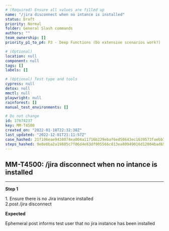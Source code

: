 ```yaml
---
# (Required) Ensure all values are filled up
name: "/jira disconnect when no intance is installed"
status: Draft
priority: Normal
folder: General Slash commands
authors: ""
team_ownership: []
priority_p1_to_p4: P3 - Deep Functions (Do extensive scenarios work?)

# (Optional)
location: null
component: null
tags: []
labels: []

# (Optional) Test type and tools
cypress: null
detox: null
mmctl: null
playwright: null
rainforest: []
manual_test_environments: []

# Do not change
id: 17674237
key: MM-T4500
created_on: "2022-01-18T22:32:38Z"
last_updated: "2022-12-01T21:11:57Z"
case_hashed: 21f106eae9438074ea004a11716b229ebaf6ed50643ec1639573faebb7701ec70dce27e52c85183c5fbe70f3f2bfe62e
steps_hashed: 9e8e0ba2a19885c7f06d4e83df905566c813ea80949016d12004bad65d5f9da15d0e4fedc3ecb6a494946a66765050a6
---
```


<!-- (Auto-generated) Based on frontmatter's "key" and "name" -->

## MM-T4500: /jira disconnect when no intance is installed

---

**Step 1**

1\. Ensure there is no Jira instance installed\
2.post /jira disconnect

**Expected**

Ephemeral post informs test user that no jira instance has been installed

